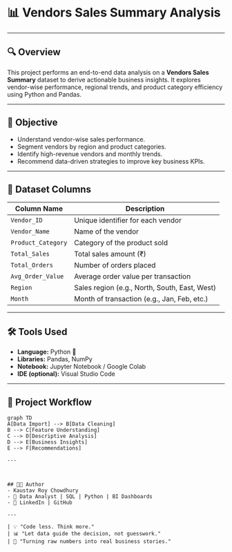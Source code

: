 # 📊 Vendors Sales Summary Analysis

---

## 🔍 Overview

This project performs an end-to-end data analysis on a **Vendors Sales Summary** dataset to derive actionable business insights. It explores vendor-wise performance, regional trends, and product category efficiency using Python and Pandas.

---

## 🎯 Objective

- Understand vendor-wise sales performance.
- Segment vendors by region and product categories.
- Identify high-revenue vendors and monthly trends.
- Recommend data-driven strategies to improve key business KPIs.

---

## 🧱 Dataset Columns

| Column Name         | Description                                       |
|---------------------|---------------------------------------------------|
| `Vendor_ID`         | Unique identifier for each vendor                 |
| `Vendor_Name`       | Name of the vendor                                |
| `Product_Category`  | Category of the product sold                      |
| `Total_Sales`       | Total sales amount (₹)                            |
| `Total_Orders`      | Number of orders placed                           |
| `Avg_Order_Value`   | Average order value per transaction               |
| `Region`            | Sales region (e.g., North, South, East, West)     |
| `Month`             | Month of transaction (e.g., Jan, Feb, etc.)       |

---

## 🛠️ Tools Used

- **Language:** Python 🐍  
- **Libraries:** Pandas, NumPy  
- **Notebook:** Jupyter Notebook / Google Colab  
- **IDE (optional):** Visual Studio Code  

---

## 🚀 Project Workflow

```mermaid
graph TD
A[Data Import] --> B[Data Cleaning]
B --> C[Feature Understanding]
C --> D[Descriptive Analysis]
D --> E[Business Insights]
E --> F[Recommendations]

---



## 👨‍💻 Author
- Kaustav Roy Chowdhury
- 💼 Data Analyst | SQL | Python | BI Dashboards
- 🔗 LinkedIn | GitHub

---

| 💡 "Code less. Think more."
| 📊 "Let data guide the decision, not guesswork."
| 🚀 "Turning raw numbers into real business stories."


